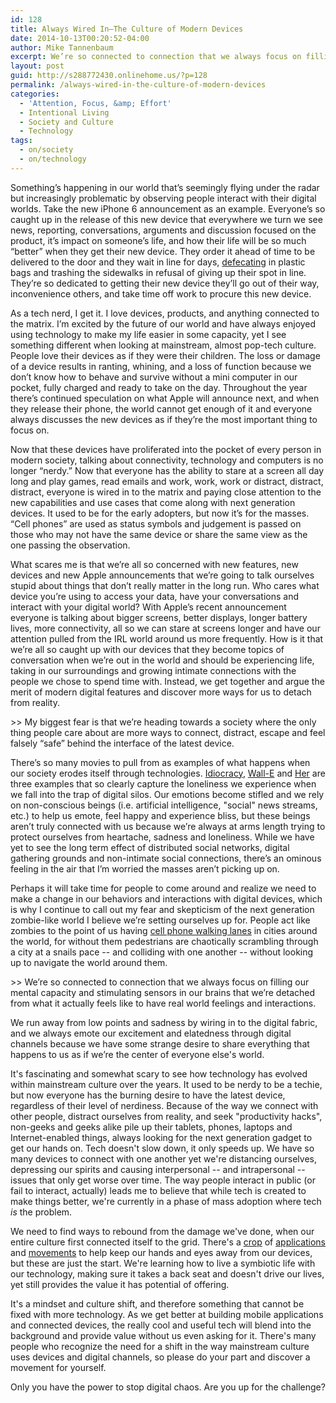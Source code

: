 ```yaml
---
id: 128
title: Always Wired In—The Culture of Modern Devices
date: 2014-10-13T00:20:52-04:00
author: Mike Tannenbaum
excerpt: We’re so connected to connection that we always focus on filling our mental capacity and stimulating sensors in our brains that we’re detached from what it actually feels like to have real world feelings and interactions.
layout: post
guid: http://s288772430.onlinehome.us/?p=128
permalink: /always-wired-in-the-culture-of-modern-devices
categories:
  - 'Attention, Focus, &amp; Effort'
  - Intentional Living
  - Society and Culture
  - Technology
tags:
  - on/society
  - on/technology
---
```

Something’s happening in our world that’s seemingly flying under the radar but increasingly problematic by observing people interact with their digital worlds. Take the new iPhone 6 announcement as an example. Everyone’s so caught up in the release of this new device that everywhere we turn we see news, reporting, conversations, arguments and discussion focused on the product, it’s impact on someone’s life, and how their life will be so much “better” when they get their new device. They order it ahead of time to be delivered to the door and they wait in line for days, [defecating](http://9to5mac.com/2014/09/20/iphone-6-lines-video-chinese-mafia/) in plastic bags and trashing the sidewalks in refusal of giving up their spot in line. They’re so dedicated to getting their new device they’ll go out of their way, inconvenience others, and take time off work to procure this new device.

As a tech nerd, I get it. I love devices, products, and anything connected to the matrix. I’m excited by the future of our world and have always enjoyed using technology to make my life easier in some capacity, yet I see something different when looking at mainstream, almost pop-tech culture. People love their devices as if they were their children. The loss or damage of a device results in ranting, whining, and a loss of function because we don’t know how to behave and survive without a mini computer in our pocket, fully charged and ready to take on the day. Throughout the year there’s continued speculation on what Apple will announce next, and when they release their phone, the world cannot get enough of it and everyone always discusses the new devices as if they’re the most important thing to focus on.

Now that these devices have proliferated into the pocket of every person in modern society, talking about connectivity, technology and computers is no longer “nerdy.” Now that everyone has the ability to stare at a screen all day long and play games, read emails and work, work, work or distract, distract, distract, everyone is wired in to the matrix and paying close attention to the new capabilities and use cases that come along with next generation devices. It used to be for the early adopters, but now it’s for the masses. “Cell phones” are used as status symbols and judgement is passed on those who may not have the same device or share the same view as the one passing the observation.

What scares me is that we’re all so concerned with new features, new devices and new Apple announcements that we’re going to talk ourselves stupid about things that don’t really matter in the long run. Who cares what device you’re using to access your data, have your conversations and interact with your digital world? With Apple’s recent announcement everyone is talking about bigger screens, better displays, longer battery lives, more connectivity, all so we can stare at screens longer and have our attention pulled from the IRL world around us more frequently. How is it that we’re all so caught up with our devices that they become topics of conversation when we’re out in the world and should be experiencing life, taking in our surroundings and growing intimate connections with the people we chose to spend time with. Instead, we get together and argue the merit of modern digital features and discover more ways for us to detach from reality.

&gt;&gt; My biggest fear is that we’re heading towards a society where the only thing people care about are more ways to connect, distract, escape and feel falsely “safe” behind the interface of the latest device.

There’s so many movies to pull from as examples of what happens when our society erodes itself through technologies. [Idiocracy](http://en.wikipedia.org/wiki/Idiocracy), [Wall-E](http://www.imdb.com/title/tt0910970/) and [Her](http://www.imdb.com/title/tt1798709/) are three examples that so clearly capture the loneliness we experience when we fall into the trap of digital silos. Our emotions become stifled and we rely on non-conscious beings (i.e. artificial intelligence, "social" news streams, etc.) to help us emote, feel happy and experience bliss, but these beings aren’t truly connected with us because we’re always at arms length trying to protect ourselves from heartache, sadness and loneliness. While we have yet to see the long term effect of distributed social networks, digital gathering grounds and non-intimate social connections, there’s an ominous feeling in the air that I’m worried the masses aren’t picking up on.

Perhaps it will take time for people to come around and realize we need to make a change in our behaviors and interactions with digital devices, which is why I continue to call out my fear and skepticism of the next generation zombie-like world I believe we’re setting ourselves up for. People act like zombies to the point of us having [cell phone walking lanes](http://time.com/3376782/chongqing-smartphone-sidewalk-meixin-group/) in cities around the world, for without them pedestrians are chaotically scrambling through a city at a snails pace -- and colliding with one another -- without looking up to navigate the world around them.

&gt;&gt; We’re so connected to connection that we always focus on filling our mental capacity and stimulating sensors in our brains that we’re detached from what it actually feels like to have real world feelings and interactions.

We run away from low points and sadness by wiring in to the digital fabric, and we always emote our excitement and elatedness through digital channels because we have some strange desire to share everything that happens to us as if we’re the center of everyone else's world.

It's fascinating and somewhat scary to see how technology has evolved within mainstream culture over the years. It used to be nerdy to be a techie, but now everyone has the burning desire to have the latest device, regardless of their level of nerdiness. Because of the way we connect with other people, distract ourselves from reality, and seek "productivity hacks", non-geeks and geeks alike pile up their tablets, phones, laptops and Internet-enabled things, always looking for the next generation gadget to get our hands on. Tech doesn't slow down, it only speeds up. We have so many devices to connect with one another yet we're distancing ourselves, depressing our spirits and causing interpersonal -- and intrapersonal -- issues that only get worse over time. The way people interact in public (or fail to interact, actually) leads me to believe that while tech is created to make things better, we're currently in a phase of mass adoption where tech *is* the problem.

We need to find ways to rebound from the damage we've done, when our entire culture first connected itself to the grid. There's a [crop](http://www.forestapp.cc/) of [applications](http://offtime.co/) and [movements](http://www.sabbathmanifesto.org/) to help keep our hands and eyes away from our devices, but these are just the start. We're learning how to live a symbiotic life with our technology, making sure it takes a back seat and doesn't drive our lives, yet still provides the value it has potential of offering.

It's a mindset and culture shift, and therefore something that cannot be fixed with more technology. As we get better at building mobile applications and connected devices, the really cool and useful tech will blend into the background and provide value without us even asking for it. There's many people who recognize the need for a shift in the way mainstream culture uses devices and digital channels, so please do your part and discover a movement for yourself.

Only you have the power to stop digital chaos. Are you up for the challenge?
